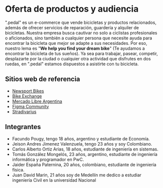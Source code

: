 Oferta de productos y audiencia
===============================

".pedal" es un e-commerce que vende bicicletas y productos relacionados, además de ofrecer servicios de reparación, guardería y alquiler de bicicletas. Nuestra empresa busca cautivar no solo a ciclistas profesionales o aficionados, sino también a cualquier persona que necesite ayuda para encontrar la bicicleta que mejor se adapte a sus necesidades. Por eso, nuestro lema es "**We help you find your dream bike**" (Te ayudamos a encontrar la bicicleta de tus sueños). Ya sea para trabajar, pasear, competir, desplazarte por la ciudad o cualquier otra actividad que disfrutes en dos ruedas, en ".pedal" estamos dispuestos a asistirte con tu bicicleta.

Sitios web de referencia
------------------------

*   [Newsport Bikes](https://www.newsportbikes.com.ar/)
*   [Bike Exchange](https://www.bikeexchange.com.co/s/bicicletas?availability=buy_online&sort-by=latest)
*   [Mercado Libre Argentina](https://www.mercadolibre.com.ar/)
*   [Figma Community](https://www.figma.com/community/file/1225304944879923178)
*   [Stradivarius](https://www.stradivarius.com/co/)

Integrantes
-----------

*   Facundo Pougy, tengo 18 años, argentino y estudiante de Economía.
*   Jeison Andres Jimenez Valenzuela, tengo 23 años y soy Colombiano.
*   Carlos Alberto Ortiz Arias, 18 años, estudiante de ingeniería en sistemas.
*   Tomás González Mongelós, 23 años, argentino, estudiante de ingeniería informática y programador en PwC.
*   Jaider España Paternina, 20 años, colombiano, estudiante de ingeniería física.
*   Juan David Marin, 21 años soy de Medellín me dedico a estudiar ingeniería Civil en la universidad Nacional
